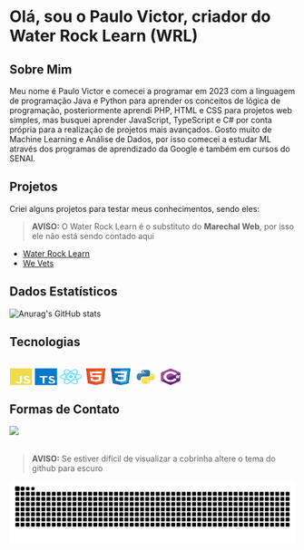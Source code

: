 # Olá, sou o Paulo Victor, criador do Water Rock Learn (WRL)

## Sobre Mim

Meu nome é Paulo Victor e comecei a programar em 2023 com a linguagem de programação Java e Python para aprender os conceitos de lógica de programação, posteriormente aprendi PHP, HTML e CSS para projetos web simples, mas busquei aprender JavaScript, TypeScript e C# por conta própria para a realização de projetos mais avançados. Gosto muito de Machine Learning e Análise de Dados, por isso comecei a estudar ML através dos programas de aprendizado da Google e também em cursos do SENAI.

## Projetos

Criei alguns projetos para testar meus conhecimentos, sendo eles:
> **AVISO:** O Water Rock Learn é o substituto do **Marechal Web**, por isso ele não está sendo contado aqui
- [Water Rock Learn](https://github.com/Paulo-V-Developer34/WaterRockLearn)
- [We Vets](https://github.com/Paulo-V-Developer34/We-Vets)

## Dados Estatísticos

![Anurag's GitHub stats](https://github-readme-stats.vercel.app/api?username=Paulo-V-Developer34&show_icons=true)

## Tecnologias

<div style="display: inline_block"><br>
  <img align="center" alt="Paulo-Js" height="30" width="40" src="https://raw.githubusercontent.com/devicons/devicon/master/icons/javascript/javascript-plain.svg">
  <img align="center" alt="Paulo-Ts" height="30" width="40" src="https://raw.githubusercontent.com/devicons/devicon/master/icons/typescript/typescript-plain.svg">
  <img align="center" alt="Paulo-React" height="30" width="40" src="https://raw.githubusercontent.com/devicons/devicon/master/icons/react/react-original.svg">
  <img align="center" alt="Paulo-HTML" height="30" width="40" src="https://raw.githubusercontent.com/devicons/devicon/master/icons/html5/html5-original.svg">
  <img align="center" alt="Paulo-CSS" height="30" width="40" src="https://raw.githubusercontent.com/devicons/devicon/master/icons/css3/css3-original.svg">
  <img align="center" alt="Paulo-Python" height="30" width="40" src="https://raw.githubusercontent.com/devicons/devicon/master/icons/python/python-original.svg">
  <img align="center" alt="Paulo-Csharp" height="30" width="40" src="https://raw.githubusercontent.com/devicons/devicon/master/icons/csharp/csharp-original.svg">
</div>

## Formas de Contato
<div> 
  <!--<a href = "mailto:...@gmail.com"><img src="https://img.shields.io/badge/-Gmail-%23333?style=for-the-badge&logo=gmail&logoColor=white" target="_blank"></a>-->
  <a href="https://www.linkedin.com/in/paulo-victor-nunes-cunha-037a93287" target="_blank"><img src="https://img.shields.io/badge/-LinkedIn-%230077B5?style=for-the-badge&logo=linkedin&logoColor=white" target="_blank"></a> 
  
</div>

##

> **AVISO:** Se estiver difícil de visualizar a cobrinha altere o tema do github para escuro

<img src="https://raw.githubusercontent.com/Paulo-V-Developer34/Paulo-V-Developer34/output/snake.svg" alt="Snake animation" />
